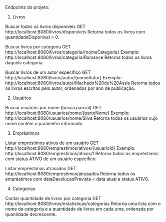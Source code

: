 Endpoints do projeto:
1. Livros

Buscar todos os livros disponíveis
GET http://localhost:8080/livros/disponiveis
Retorna todos os livros com quantidadeDisponivel > 0.

Buscar livros por categoria
GET http://localhost:8080/livros/categoria/{nomeCategoria}
Exemplo: http://localhost:8080/livros/categoria/Romance
Retorna todos os livros daquela categoria.

Buscar livros de um autor específico
GET http://localhost:8080/livros/autor/{nomeAutor}
Exemplo: http://localhost:8080/livros/autor/Machado%20de%20Assis
Retorna todos os livros escritos pelo autor, ordenados por ano de publicação.

2. Usuários

Buscar usuários por nome (busca parcial)
GET http://localhost:8080/usuarios/nome/{parteNome}
Exemplo: http://localhost:8080/usuarios/nome/Silva
Retorna todos os usuários cujo nome contém o parâmetro informado.

3. Empréstimos

Listar empréstimos ativos de um usuário
GET http://localhost:8080/emprestimos/ativos/{usuarioId}
Exemplo: http://localhost:8080/emprestimos/ativos/1
Retorna todos os empréstimos com status ATIVO de um usuário específico.

Listar empréstimos atrasados
GET http://localhost:8080/emprestimos/atrasados
Retorna todos os empréstimos com dataDevolucaoPrevista < data atual e status ATIVO.

4. Categorias

Contar quantidade de livros por categoria
GET http://localhost:8080/livros/estatisticas/categorias
Retorna uma lista com o nome da categoria e a quantidade de livros em cada uma, ordenada por quantidade decrescente.
